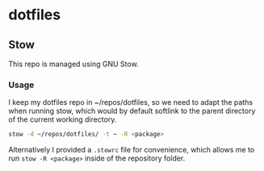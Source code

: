 # dotfiles

## Stow

This repo is managed using GNU Stow.

### Usage

I keep my dotfiles repo in ~/repos/dotfiles, so we need to adapt the paths when
running stow, which would by default softlink to the parent directory of the
current working directory.

```bash
stow -d ~/repos/dotfiles/ -t ~ -R <package>
```

Alternatively I provided a `.stowrc` file for convenience, which allows me to
run `stow -R <package>` inside of the repository folder.

